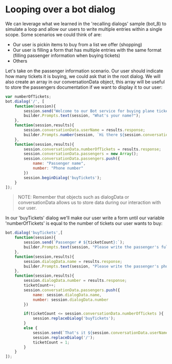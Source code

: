 # Looping over a bot dialog #
We can leverage what we learned in the 'recalling dialogs' sample (bot_8) to simulate a loop and allow our users to write multiple entries within a single scope. Some scenarios we could think of are:
- Our user is pickin items to buy from a list we offer (shopping)
- Our user is filling a form that has multiple entries with the same format (filling passenger information when buying tickets)
- Others

Let's take on the passenger information scenario. Our user should indicate how many tickets it is buying, we could ask that in the root dialog. We will also create an array in our conversationData object, this array will be useful to store the passengers documentation if we want to display it to our user:

```javascript
var numberOfTickets;
bot.dialog('/', [
    function(session){
        session.send("Welcome to our Bot service for buying plane tickets");
        builder.Prompts.text(session, "What's your name?");
    },
    function(session,results){
        session.conversationData.userName = results.response;
        builder.Prompts.number(session, `Hi there ${session.conversationData.userName}, how many tickets do you want to buy today?`);
    },
    function(session,results){
        session.conversationData.numberOfTickets = results.response;
        session.conversationData.passengers = new Array();
        session.conversationData.passengers.push({ 
            name: "Passenger name",
            number: "Phone number"
        })
        session.beginDialog('buyTickets');
    }
]);
```
>NOTE: Remember that objects such as dialogData or conversationData allows us to store data during our interaction with our user.

In our 'buyTickets' dialog we'll make our user write a form until our variable 'numberOfTickets' is equal to the number of tickets our user wants to buy:

```javascript
bot.dialog('buyTickets',[
    function(session){
        session.send(`Passenger # ${ticketCount}:`);
        builder.Prompts.text(session, "Please write the passenger's full name");
    },
    function(session,results){
        session.dialogData.name = results.response;
        builder.Prompts.text(session, "Please write the passenger's phone number");
    },
    function(session,results){
        session.dialogData.number = results.response;
        ticketCount++;
        session.conversationData.passengers.push({ 
            name: session.dialogData.name,
            number: session.dialogData.number
        })

        if(ticketCount <= session.conversationData.numberOfTickets ){
            session.replaceDialog('buyTickets');
        }
        else {
            session.send(`That's it ${session.conversationData.userName}! We have all the info we need for your trip.`)
            session.replaceDialog('/');
            ticketCount = 1;
        }
    }
]);
```